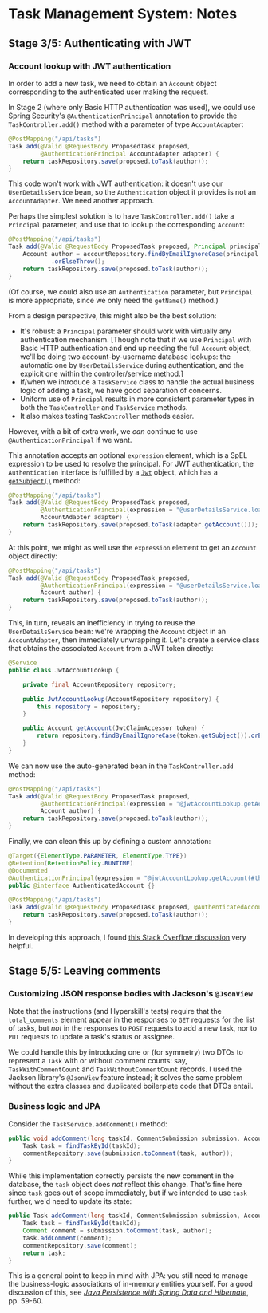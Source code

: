 # Task Management System: Notes

## Stage 3/5: Authenticating with JWT

### Account lookup with JWT authentication

In order to add a new task, we need to obtain an `Account` object corresponding to the authenticated user making the request.

In Stage 2 (where only Basic HTTP authentication was used), we could use Spring Security's `@AuthenticationPrincipal` annotation to provide the `TaskController.add()` method with a parameter of type `AccountAdapter`:
```java
@PostMapping("/api/tasks")
Task add(@Valid @RequestBody ProposedTask proposed,
         @AuthenticationPrincipal AccountAdapter adapter) {
    return taskRepository.save(proposed.toTask(author));
}
```

This code won't work with JWT authentication: it doesn't use our `UserDetailsService` bean, so the `Authentication` object it provides is not an `AccountAdapter`. We need another approach.

Perhaps the simplest solution is to have `TaskController.add()` take a `Principal` parameter, and use that to lookup the corresponding `Account`:
```java
@PostMapping("/api/tasks")
Task add(@Valid @RequestBody ProposedTask proposed, Principal principal) {
    Account author = accountRepository.findByEmailIgnoreCase(principal.getName())
            .orElseThrow();
    return taskRepository.save(proposed.toTask(author));
}
```
(Of course, we could also use an `Authentication` parameter, but `Principal` is more appropriate, since we only need the `getName()` method.)

From a design perspective, this might also be the best solution:

- It's robust: a `Principal` parameter should work with virtually any authentication mechanism. \[Though note that if we use `Principal` with Basic HTTP authentication and end up needing the full `Account` object, we'll be doing two account-by-username database lookups: the automatic one by `UserDetailsService` during authentication, and the explicit one within the controller/service method.\]
- If/when we introduce a `TaskService` class to handle the actual business logic of adding a task, we have good separation of concerns.
- Uniform use of `Principal` results in more consistent parameter types in both the `TaskController` and `TaskService` methods.
- It also makes testing `TaskController` methods easier.

However, with a bit of extra work, we *can* continue to use `@AuthenticationPrincipal` if we want.


This annotation accepts an optional `expression` element, which is a SpEL expression to be used to resolve the principal. For JWT authentication, the `Authentication` interface is fulfilled by a [`Jwt`](https://docs.spring.io/spring-security/site/docs/current/api/org/springframework/security/oauth2/jwt/Jwt.html) object, which has a [`getSubject()`](https://docs.spring.io/spring-security/site/docs/current/api/org/springframework/security/oauth2/jwt/JwtClaimAccessor.html#getSubject()) method:
```java
@PostMapping("/api/tasks")
Task add(@Valid @RequestBody ProposedTask proposed,
         @AuthenticationPrincipal(expression = "@userDetailsService.loadUserByUsername(#this.getSubject())")
         AccountAdapter adapter) {
    return taskRepository.save(proposed.toTask(adapter.getAccount()));
}
```

At this point, we might as well use the `expression` element to get an `Account` object directly:
```java
@PostMapping("/api/tasks")
Task add(@Valid @RequestBody ProposedTask proposed,
         @AuthenticationPrincipal(expression = "@userDetailsService.loadUserByUsername(#this.getSubject()).getAccount()")
         Account author) {
    return taskRepository.save(proposed.toTask(author));
}
```

This, in turn, reveals an inefficiency in trying to reuse the `UserDetailsService` bean: we're wrapping the `Account` object in an `AccountAdapter`, then immediately unwrapping it. Let's create a service class that obtains the associated `Account` from a JWT token directly:
```java
@Service
public class JwtAccountLookup {

    private final AccountRepository repository;

    public JwtAccountLookup(AccountRepository repository) {
        this.repository = repository;
    }

    public Account getAccount(JwtClaimAccessor token) {
        return repository.findByEmailIgnoreCase(token.getSubject()).orElseThrow();
    }
}
```

We can now use the auto-generated bean in the `TaskController.add` method:
```java
@PostMapping("/api/tasks")
Task add(@Valid @RequestBody ProposedTask proposed,
         @AuthenticationPrincipal(expression = "@jwtAccountLookup.getAccount(#this)")
         Account author) {
    return taskRepository.save(proposed.toTask(author));
}
```

Finally, we can clean this up by defining a custom annotation:

```java
@Target({ElementType.PARAMETER, ElementType.TYPE})
@Retention(RetentionPolicy.RUNTIME)
@Documented
@AuthenticationPrincipal(expression = "@jwtAccountLookup.getAccount(#this)")
public @interface AuthenticatedAccount {}
```

```java
@PostMapping("/api/tasks")
Task add(@Valid @RequestBody ProposedTask proposed, @AuthenticatedAccount Account author) {
    return taskRepository.save(proposed.toTask(author));
}
```

In developing this approach, I found [this Stack Overflow discussion](https://stackoverflow.com/questions/60727265/use-authenticationprincipal-with-jwtauthenticationtoken-to-use-own-user-class) very helpful.


## Stage 5/5: Leaving comments

### Customizing JSON response bodies with Jackson's `@JsonView`

Note that the instructions (and Hyperskill's tests) require that the `total_comments` element appear in the responses to `GET` requests for the list of tasks, but *not* in the responses to `POST` requests to add a new task, nor to `PUT` requests to update a task's status or assignee.

We could handle this by introducing one or (for symmetry) two DTOs to represent a `Task` with or without comment counts: say, `TaskWithCommentCount` and `TaskWithoutCommentCount` records. I used the Jackson library's `@JsonView` feature instead; it solves the same problem without the extra classes and duplicated boilerplate code that DTOs entail.

### Business logic and JPA

Consider the `TaskService.addComment()` method:
```java
public void addComment(long taskId, CommentSubmission submission, Account author) {
    Task task = findTaskById(taskId);
    commentRepository.save(submission.toComment(task, author));
}
```

While this implementation correctly persists the new comment in the database, the `task` object does *not* reflect this change. That's fine here since `task` goes out of scope immediately, but if we intended to use `task` further, we'd need to update its state:
```java
public Task addComment(long taskId, CommentSubmission submission, Account author) {
    Task task = findTaskById(taskId);
    Comment comment = submission.toComment(task, author);
    task.addComment(comment);
    commentRepository.save(comment);
    return task;
}
```

This is a general point to keep in mind with JPA: you still need to manage the business-logic associations of in-memory entities yourself. For a good discussion of this, see [*Java Persistence with Spring Data and Hibernate*](https://www.manning.com/books/java-persistence-with-spring-data-and-hibernate), pp. 59-60.
